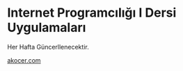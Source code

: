 <h1>Internet Programcılığı I Dersi Uygulamaları</h1>
<p>Her Hafta Güncerllenecektir.</p>
<p><a href="https://akocercom" target="_blank">akocer.com</a></p>
